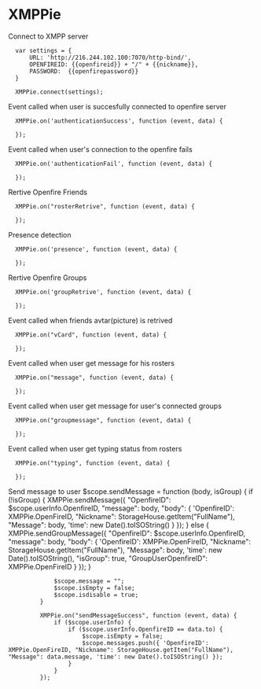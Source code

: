 # XMPPie
 Connect to XMPP server
 
      var settings = {
          URL: 'http://216.244.102.100:7070/http-bind/',
          OPENFIREID: {{openfireid}} + "/" + {{nickname}},
          PASSWORD:  {{openfirepassword}}
      }
            
      XMPPie.connect(settings);
        
 Event called when user is succesfully connected to openfire server

      XMPPie.on('authenticationSuccess', function (event, data) {
             
      });
 Event called when user's connection to the openfire fails

      XMPPie.on('authenticationFail', function (event, data) {
             
      });
             
  Rertive Openfire Friends   
  
      XMPPie.on("rosterRetrive", function (event, data) {
                          
      });
              
  Presence detection
  
      XMPPie.on('presence', function (event, data) {

      });
              
  Rertive Openfire Groups
  
      XMPPie.on('groupRetrive', function (event, data) {

      });

      

  Event called when friends avtar(picture) is retrived

      XMPPie.on("vCard", function (event, data) {
                 
      });
      
      
  Event called when user get message for his rosters

      XMPPie.on("message", function (event, data) {
                 
      });
      
  Event called when user get message for user's connected groups
  
      XMPPie.on("groupmessage", function (event, data) {
                 
      });

  Event called when user get typing status from rosters
  
      XMPPie.on("typing", function (event, data) {
                
      });
      
  Send message to user
  $scope.sendMessage = function (body, isGroup) {
                 if (!isGroup) {
                     XMPPie.sendMessage({ "OpenfireID": $scope.userInfo.OpenfireID, "message": body, "body": { 'OpenfireID': XMPPie.OpenFireID, "Nickname": StorageHouse.getItem("FullName"), "Message": body, 'time': new Date().toISOString() } });
                 }
                 else {
                     XMPPie.sendGroupMessage({ "OpenfireID": $scope.userInfo.OpenfireID, "message": body, "body": { 'OpenfireID': XMPPie.OpenFireID, "Nickname": StorageHouse.getItem("FullName"), "Message": body, 'time': new Date().toISOString(), "isGroup": true, "GroupUserOpenfireID": XMPPie.OpenFireID } });
                 }

                 $scope.message = "";
                 $scope.isEmpty = false;
                 $scope.isdisable = true;
             }

             XMPPie.on("sendMessageSuccess", function (event, data) {
                 if ($scope.userInfo) {
                     if ($scope.userInfo.OpenfireID == data.to) {
                         $scope.isEmpty = false;
                         $scope.messages.push({ 'OpenfireID': XMPPie.OpenFireID, "Nickname": StorageHouse.getItem("FullName"), "Message": data.message, 'time': new Date().toISOString() });
                     }
                 }
             });

